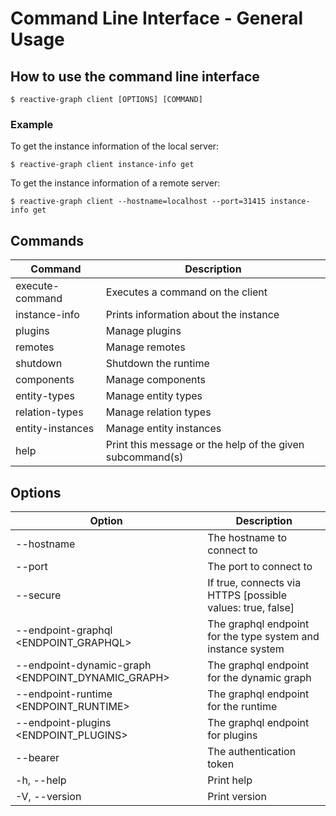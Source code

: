 # Command Line Interface - General Usage

## How to use the command line interface

```shell
$ reactive-graph client [OPTIONS] [COMMAND]
```

### Example

To get the instance information of the local server:

```shell
$ reactive-graph client instance-info get
```

To get the instance information of a remote server:

```shell
$ reactive-graph client --hostname=localhost --port=31415 instance-info get
```

## Commands

| Command          | Description                                               |
|------------------|-----------------------------------------------------------|
| execute-command  | Executes a command on the client                          |
| instance-info    | Prints information about the instance                     |
| plugins          | Manage plugins                                            |
| remotes          | Manage remotes                                            |
| shutdown         | Shutdown the runtime                                      |
| components       | Manage components                                         |
| entity-types     | Manage entity types                                       |
| relation-types   | Manage relation types                                     |
| entity-instances | Manage entity instances                                   |
| help             | Print this message or the help of the given subcommand(s) |

## Options

| Option                                            | Description                                                  |
|---------------------------------------------------|--------------------------------------------------------------|
| --hostname <HOSTNAME>                             | The hostname to connect to                                   |
| --port <PORT>                                     | The port to connect to                                       |
| --secure <SECURE>                                 | If true, connects via HTTPS [possible values: true, false]   |
| --endpoint-graphql <ENDPOINT_GRAPHQL>             | The graphql endpoint for the type system and instance system |
| --endpoint-dynamic-graph <ENDPOINT_DYNAMIC_GRAPH> | The graphql endpoint for the dynamic graph                   |
| --endpoint-runtime <ENDPOINT_RUNTIME>             | The graphql endpoint for the runtime                         |
| --endpoint-plugins <ENDPOINT_PLUGINS>             | The graphql endpoint for plugins                             |
| --bearer <BEARER>                                 | The authentication token                                     |
| -h, --help                                        | Print help                                                   |
| -V, --version                                     | Print version                                                |
